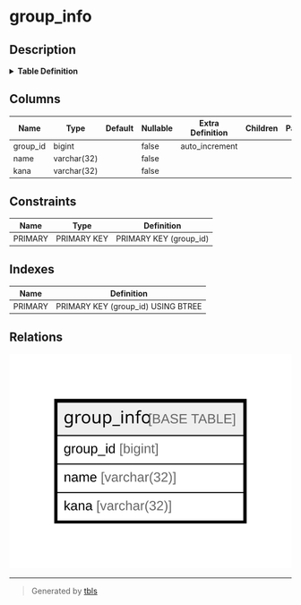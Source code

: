 # group_info

## Description

<details>
<summary><strong>Table Definition</strong></summary>

```sql
CREATE TABLE `group_info` (
  `group_id` bigint NOT NULL AUTO_INCREMENT,
  `name` varchar(32) NOT NULL,
  `kana` varchar(32) NOT NULL,
  PRIMARY KEY (`group_id`)
) ENGINE=InnoDB AUTO_INCREMENT=[Redacted by tbls] DEFAULT CHARSET=utf8mb4 COLLATE=utf8mb4_0900_ai_ci
```

</details>

## Columns

| Name | Type | Default | Nullable | Extra Definition | Children | Parents | Comment |
| ---- | ---- | ------- | -------- | ---------------- | -------- | ------- | ------- |
| group_id | bigint |  | false | auto_increment |  |  |  |
| name | varchar(32) |  | false |  |  |  |  |
| kana | varchar(32) |  | false |  |  |  |  |

## Constraints

| Name | Type | Definition |
| ---- | ---- | ---------- |
| PRIMARY | PRIMARY KEY | PRIMARY KEY (group_id) |

## Indexes

| Name | Definition |
| ---- | ---------- |
| PRIMARY | PRIMARY KEY (group_id) USING BTREE |

## Relations

![er](group_info.svg)

---

> Generated by [tbls](https://github.com/k1LoW/tbls)
